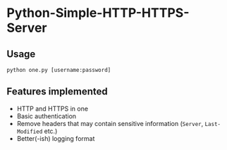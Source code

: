 # Python-Simple-HTTP-HTTPS-Server

## Usage

`python one.py [username:password]`

## Features implemented

- HTTP and HTTPS in one
- Basic authentication
- Remove headers that may contain sensitive information (`Server`, `Last-Modified` etc.)
- Better(-ish) logging format
